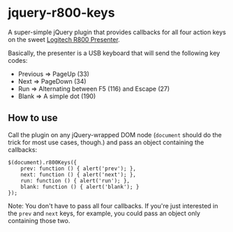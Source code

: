 jquery-r800-keys
================

A super-simple jQuery plugin that provides callbacks for all four action keys on the sweet [Logitech R800 Presenter](http://www.logitech.com/en-ch/support/professional-presenter-r800).

Basically, the presenter is a USB keyboard that will send the following key codes:
* Previous => PageUp (33)
* Next => PageDown (34)
* Run => Alternating between F5 (116) and Escape (27)
* Blank => A simple dot (190)

How to use
----------

Call the plugin on any jQuery-wrapped DOM node (`document` should do the trick for most use cases, though.) and pass an object containing the callbacks:

	$(document).r800Keys({
		prev: function () { alert('prev'); },
		next: function () { alert('next'); },
		run: function () { alert('run'); },
		blank: function () { alert('blank'); }
	});

Note: You don't have to pass all four callbacks. If you're just interested in the `prev` and `next` keys, for example, you could pass an object only containing those two.